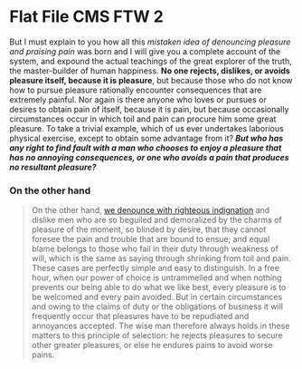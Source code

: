 Flat File CMS FTW 2
===================

But I must explain to you how all this *mistaken idea of denouncing pleasure and praising pain* was born and I will give you a complete account of the system, and expound the actual teachings of the great explorer of the truth, the master-builder of human happiness. **No one rejects, dislikes, or avoids pleasure itself, because it is pleasure**, but because those who do not know how to pursue pleasure rationally encounter consequences that are extremely painful. Nor again is there anyone who loves or pursues or desires to obtain pain of itself, because it is pain, but because occasionally circumstances occur in which toil and pain can procure him some great pleasure. To take a trivial example, which of us ever undertakes laborious physical exercise, except to obtain some advantage from it? ***But who has any right to find fault with a man who chooses to enjoy a pleasure that has no annoying consequences, or one who avoids a pain that produces no resultant pleasure?***

### On the other hand

>On the other hand, [we denounce with righteous indignation](http://laissez-faire.ch) and dislike men who are so beguiled and demoralized by the charms of pleasure of the moment, so blinded by desire, that they cannot foresee the pain and trouble that are bound to ensue; and equal blame belongs to those who fail in their duty through weakness of will, which is the same as saying through shrinking from toil and pain. These cases are perfectly simple and easy to distinguish. In a free hour, when our power of choice is untrammelled and when nothing prevents our being able to do what we like best, every pleasure is to be welcomed and every pain avoided. But in certain circumstances and owing to the claims of duty or the obligations of business it will frequently occur that pleasures have to be repudiated and annoyances accepted. The wise man therefore always holds in these matters to this principle of selection: he rejects pleasures to secure other greater pleasures, or else he endures pains to avoid worse pains.